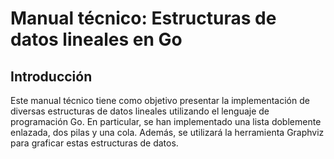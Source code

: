 # Manual técnico: Estructuras de datos lineales en Go
## Introducción

Este manual técnico tiene como objetivo presentar la implementación de diversas estructuras de datos lineales utilizando el lenguaje de programación Go. En particular, se han implementado una lista doblemente enlazada, dos pilas y una cola. Además, se utilizará la herramienta Graphviz para graficar estas estructuras de datos.

## 